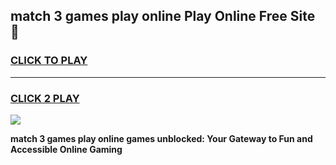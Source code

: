
## match 3 games play online Play Online Free Site 👋
<h3>
<a href="https://download.freeplayer.one?title=match_3_games_play_online&ref=21F">CLICK TO PLAY</a></h3>
<hr>

<h3>
<a href="https://download.freeplayer.one?title=match_3_games_play_online&ref=21F">CLICK 2 PLAY</a>
  
</h3>

<a href="https://download.freeplayer.one?title=match_3_games_play_online&ref=21F"><img src="https://cdnb.artstation.com/p/assets/images/images/032/539/853/original/anto-thomas-button-gif.gif"></a>


**match 3 games play online games unblocked: Your Gateway to Fun and Accessible Online Gaming**
